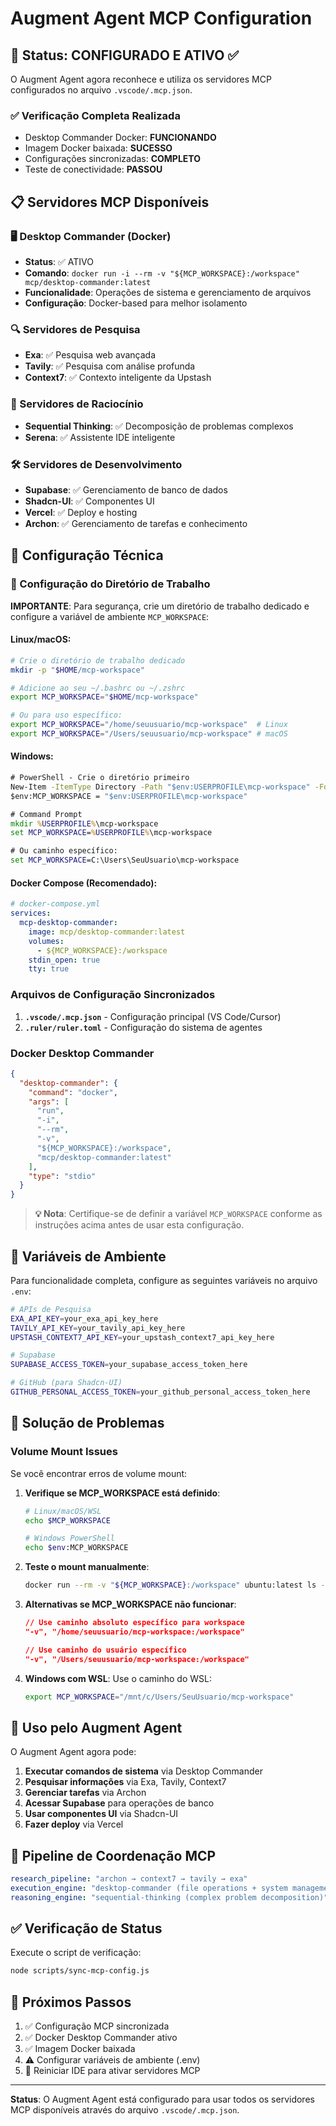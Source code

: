 # Augment Agent MCP Configuration

## 🚀 Status: CONFIGURADO E ATIVO ✅

O Augment Agent agora reconhece e utiliza os servidores MCP configurados no arquivo `.vscode/.mcp.json`.

### ✅ Verificação Completa Realizada

- Desktop Commander Docker: **FUNCIONANDO**
- Imagem Docker baixada: **SUCESSO**
- Configurações sincronizadas: **COMPLETO**
- Teste de conectividade: **PASSOU**

## 📋 Servidores MCP Disponíveis

### 🖥️ Desktop Commander (Docker)

- **Status**: ✅ ATIVO
- **Comando**: `docker run -i --rm -v "${MCP_WORKSPACE}:/workspace" mcp/desktop-commander:latest`
- **Funcionalidade**: Operações de sistema e gerenciamento de arquivos
- **Configuração**: Docker-based para melhor isolamento

### 🔍 Servidores de Pesquisa

- **Exa**: ✅ Pesquisa web avançada
- **Tavily**: ✅ Pesquisa com análise profunda
- **Context7**: ✅ Contexto inteligente da Upstash

### 🧠 Servidores de Raciocínio

- **Sequential Thinking**: ✅ Decomposição de problemas complexos
- **Serena**: ✅ Assistente IDE inteligente

### 🛠️ Servidores de Desenvolvimento

- **Supabase**: ✅ Gerenciamento de banco de dados
- **Shadcn-UI**: ✅ Componentes UI
- **Vercel**: ✅ Deploy e hosting
- **Archon**: ✅ Gerenciamento de tarefas e conhecimento

## 🔧 Configuração Técnica

### 📁 Configuração do Diretório de Trabalho

**IMPORTANTE**: Para segurança, crie um diretório de trabalho dedicado e configure a variável de ambiente `MCP_WORKSPACE`:

#### Linux/macOS:

```bash
# Crie o diretório de trabalho dedicado
mkdir -p "$HOME/mcp-workspace"

# Adicione ao seu ~/.bashrc ou ~/.zshrc
export MCP_WORKSPACE="$HOME/mcp-workspace"

# Ou para uso específico:
export MCP_WORKSPACE="/home/seuusuario/mcp-workspace"  # Linux
export MCP_WORKSPACE="/Users/seuusuario/mcp-workspace" # macOS
```

#### Windows:

```cmd
# PowerShell - Crie o diretório primeiro
New-Item -ItemType Directory -Path "$env:USERPROFILE\mcp-workspace" -Force
$env:MCP_WORKSPACE = "$env:USERPROFILE\mcp-workspace"

# Command Prompt
mkdir %USERPROFILE%\mcp-workspace
set MCP_WORKSPACE=%USERPROFILE%\mcp-workspace

# Ou caminho específico:
set MCP_WORKSPACE=C:\Users\SeuUsuario\mcp-workspace
```

#### Docker Compose (Recomendado):

```yaml
# docker-compose.yml
services:
  mcp-desktop-commander:
    image: mcp/desktop-commander:latest
    volumes:
      - ${MCP_WORKSPACE}:/workspace
    stdin_open: true
    tty: true
```

### Arquivos de Configuração Sincronizados

1. **`.vscode/.mcp.json`** - Configuração principal (VS Code/Cursor)
2. **`.ruler/ruler.toml`** - Configuração do sistema de agentes

### Docker Desktop Commander

```json
{
  "desktop-commander": {
    "command": "docker",
    "args": [
      "run",
      "-i",
      "--rm",
      "-v",
      "${MCP_WORKSPACE}:/workspace",
      "mcp/desktop-commander:latest"
    ],
    "type": "stdio"
  }
}
```

> **💡 Nota**: Certifique-se de definir a variável `MCP_WORKSPACE` conforme as instruções acima antes de usar esta configuração.

## 🔐 Variáveis de Ambiente

Para funcionalidade completa, configure as seguintes variáveis no arquivo `.env`:

```bash
# APIs de Pesquisa
EXA_API_KEY=your_exa_api_key_here
TAVILY_API_KEY=your_tavily_api_key_here
UPSTASH_CONTEXT7_API_KEY=your_upstash_context7_api_key_here

# Supabase
SUPABASE_ACCESS_TOKEN=your_supabase_access_token_here

# GitHub (para Shadcn-UI)
GITHUB_PERSONAL_ACCESS_TOKEN=your_github_personal_access_token_here
```

## 🚨 Solução de Problemas

### Volume Mount Issues

Se você encontrar erros de volume mount:

1. **Verifique se MCP_WORKSPACE está definido**:
   ```bash
   # Linux/macOS/WSL
   echo $MCP_WORKSPACE

   # Windows PowerShell  
   echo $env:MCP_WORKSPACE
   ```

2. **Teste o mount manualmente**:
   ```bash
   docker run --rm -v "${MCP_WORKSPACE}:/workspace" ubuntu:latest ls -la /workspace
   ```

3. **Alternativas se MCP_WORKSPACE não funcionar**:
   ```json
   // Use caminho absoluto específico para workspace
   "-v", "/home/seuusuario/mcp-workspace:/workspace"

   // Use caminho do usuário específico
   "-v", "/Users/seuusuario/mcp-workspace:/workspace"
   ```

4. **Windows com WSL**: Use o caminho do WSL:
   ```bash
   export MCP_WORKSPACE="/mnt/c/Users/SeuUsuario/mcp-workspace"
   ```

## 🎯 Uso pelo Augment Agent

O Augment Agent agora pode:

1. **Executar comandos de sistema** via Desktop Commander
2. **Pesquisar informações** via Exa, Tavily, Context7
3. **Gerenciar tarefas** via Archon
4. **Acessar Supabase** para operações de banco
5. **Usar componentes UI** via Shadcn-UI
6. **Fazer deploy** via Vercel

## 🔄 Pipeline de Coordenação MCP

```yaml
research_pipeline: "archon → context7 → tavily → exa"
execution_engine: "desktop-commander (file operations + system management)"
reasoning_engine: "sequential-thinking (complex problem decomposition)"
```

## ✅ Verificação de Status

Execute o script de verificação:

```bash
node scripts/sync-mcp-config.js
```

## 🚀 Próximos Passos

1. ✅ Configuração MCP sincronizada
2. ✅ Docker Desktop Commander ativo
3. ✅ Imagem Docker baixada
4. ⚠️ Configurar variáveis de ambiente (.env)
5. 🔄 Reiniciar IDE para ativar servidores MCP

---

**Status**: O Augment Agent está configurado para usar todos os servidores MCP disponíveis através do arquivo `.vscode/.mcp.json`.
